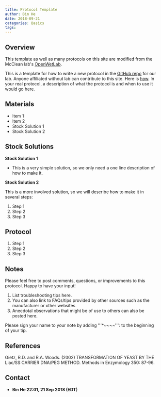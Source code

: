 ```yaml
---
title: Protocol Template
author: Bin He
date: 2018-09-21
categories: Basics
tags: 
---
```


Overview
--------

This template as well as many protocols on this site are modified from the McClean lab's [OpenWetLab](https://openwetware.org/wiki/McClean:_Protocol_Template).

This is a template for how to write a new protocol in the [GitHub repo](https://github.com/binhe-lab/lab-protocols) for our lab. Anyone affiliated without lab can contribute to this site. Here is [how](). In your real protocol, a description of what the protocol is and when to use it would go here.

Materials
---------

-   Item 1
-   Item 2
-   Stock Solution 1
-   Stock Solution 2

Stock Solutions
---------------

**Stock Solution 1**

-   This is a very simple solution, so we only need a one line description of how to make it.

**Stock Solution 2**

This is a more involved solution, so we will describe how to make it in several steps:

1.  Step 1
2.  Step 2
3.  Step 3

Protocol
--------

1.  Step 1
2.  Step 2
3.  Step 3

Notes
-----

Please feel free to post comments, questions, or improvements to this protocol. Happy to have your input!

1.  List troubleshooting tips here.
2.  You can also link to FAQs/tips provided by other sources such as the manufacturer or other websites.
3.  Anecdotal observations that might be of use to others can also be posted here.

Please sign your name to your note by adding '''*~~~~''': to the beginning of your tip.

References
----------

Gietz, R.D. and R.A. Woods. (2002) TRANSFORMATION OF YEAST BY THE Liac/SS CARRIER DNA/PEG METHOD. Methods in Enzymology 350: 87-96.

Contact
-------

-   **Bin He 22:01, 21 Sep 2018 (EDT)**
